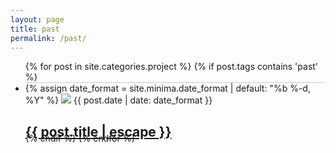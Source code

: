 ```yaml
---
layout: page
title: past
permalink: /past/
---
```

<ul class="post-list">
    {% for post in site.categories.project %}
    {% if post.tags contains 'past' %}
      <li style="height:80px; border-top: 1px solid rgba(0,0,0,0.2);">
            {% assign date_format = site.minima.date_format | default: "%b %-d, %Y" %}
            <img src="{{post.img}}" style="max-height:80px" />
            <span class="post-meta">{{ post.date | date: date_format }}</span>
            <h2>
          <a class="post-link" href="{{ post.url | relative_url }}">{{ post.title | escape }}</a>
        </h2>
        </li>
      {% endif %}
    {% endfor %}
  </ul>

